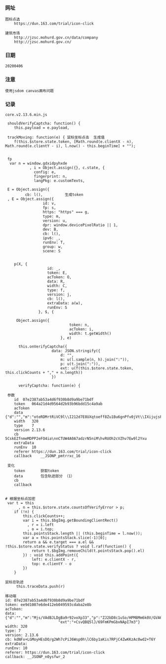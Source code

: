 
### 网址
    图标点选 
        https://dun.163.com/trial/icon-click
        
    建筑市场
        http://jzsc.mohurd.gov.cn/data/company
        http://jzsc.mohurd.gov.cn/

### 日期
    20200406
    
### 注意
    使用jsdom canvas画布问题

### 记录
    core.v2.13.6.min.js
    
     shouldVerifyCaptcha: function() {
        this.payload = e.payload,
     
     trackMoving: function(e) { 鼠标坐标点击  生成值
        f(this.$store.state.token, [Math.round(e.clientX - n), Math.round(e.clientY - i), l.now() - this.beginTime] + "");
     
     
     fp  
      var n = window.gdxidpyhxde
               , i = Object.assign({}, c.state, {
                 config: e,
                 fingerprint: n,
                 langPkg: e.customTexts,
     
     E = Object.assign({
             cb: l(),          生成token
     , E = Object.assign({
                     id: v,
                     fp: s,
                     https: "https" === g,
                     type: m,
                     version: u,
                     dpr: window.devicePixelRatio || 1,
                     dev: B,
                     cb: l(),
                     ipv6: _,
                     runEnv: T,
                     group: w,
                     scene: S
       
       
        p(X, {
                       id: _,
                       token: E,
                       acToken: O,
                       data: R,
                       width: C,
                       type: f,
                       version: j,
                       cb: l(),
                       extraData: a(w),
                       runEnv: S
                   }, $, {
         
         Object.assign({
                                 token: n,
                                 acToken: i,
                                 width: t.getWidth()
                             }, e)
           
          this.onVerifyCaptcha({
                         data: JSON.stringify({
                             d: "",
                             m: u(l.sample(n, h).join(":")),
                             p: u(t.join(":")),
                             ext: u(f(this.$store.state.token, this.clickCounts + "," + n.length))
                         })
          
          verifyCaptcha: function(e) {
          
     参数
        id	07e2387ab53a4d6f930b8d9a9be71bdf
        token	064a21d4d9564d2b93b96bdd15c4a9ab
        acToken	
        data	{"d":"","m":"oteRDMrtRiVC9l\\I212d7E8UXqtoeff8Zu1Bu6gnPfv0jVt\\IXijujsFTSKWFASgUMoKF\\rQKd/89EYH+OpV2Q0NQ6L0znU5ziRxLN1\\apLyeZigjjuxixL\\DP0KzpeG8wcP46uMXf2l9egZUTBmSg0yIC0\\2VDmYM2i7D8U0MRZcm1gzgpU9NxBttWXtSD64usbUbghEb\\D9lvERP2dnt9aEZzF9h8tRFqOOorfJMBFvIsblr/pUczwDlGQWGFt2kEhZEddGC9CjAO2FOfMW5C5VYRD7LVghqJv8Ek4Q8MDHcGTVXnbIOVIbZG/OL2ErprovxvIb4UvMz\\nj9ep25uTTYhXL1lb9mdfUSyezluMLzqtK2NOZoWHTJsIjETtMzvxSX6hFtXc9NyfuhmC8Q6MiGAcXfE5tkQoL8OIXO1COFcCndBZPnv\\j\\vdewG7rjqO9pjfJenpYMuXlvFOHxrwsN4MWquE2/zO64VU6ggCjA2tK5jnS0lGtC0DA1GfhqNQ8yTBcVoWsMy\\1XnoL8PIk\\RCOFY\\noUZPnvIjOvgM/GbT9AO979TJDVXjKZKnFq51CqWdvRUUsBvhon8rjOEsEgyX4wOz/K9DQqjQ6L24UUUFbnMzt8IxovzOQcx9F2Z9p7\\bS+LeBQu6xjYG9RIdMdSMXdJ7noVo5+nyB1zRa/\\\\sW1iXyUXtgXeYKAOR/qPbtXPbQWcETqKkSA4t8HG5GoJthOFagAuZwIDPWe+hhjVNqEpwV\\asLmet4kLxRBGWxC+YVmFHZ5iTUYoR2Ed2ic2KJ\\lnUJAGPGwtX7I\\Dmjd+Jd29IfzpztYKCB8Nn/GMUVtUIFCSexRHnX0ZY2CeHeJGeeNG6OSfUx0nv7AUH0eTmcpa\\wYUSkwkcTRXfvmWvbivw5xPej4I7H/UEpQCZab/t6TOVWEJEvtPo9wy9nxRFFfRU4hRQAQZRZj2Y\\pjfzF1UUlbUW/H5LUiBd2/PssJ\\2Nx8/r1MRJKt9QZg11Ab8pTF4gntE0eKZW/T/eLXDA\\/LUeQ9Fo6bRuZRO6OMice7rj/txrqsxOogdEIbxS\\SglKzERDBXSgVWaCSxi95tXXUK\\fxUaQGdyWsVjNbq1IWgG61ayi2PDerD2u8Ipn4RVNKOPDOKJjiwwl7xm\\x+IqkhTcRhJ4v5QdPi\\seYxcFcxXFOU8RHRZkZut6s5KwBIt5TzGAH\\aH\\pXEEVNyJZHLkT2HNoWGc70zm8UUlfTWgN5UxvaMT+P0e4PWK6KYkG69YZ3","p":"7aDzDZJHR/w/8hjJSmR6YGLXue/jAhCQHh\\a4uqq1//QPE/Mmy2MN7Ily4sxfkVGHVBTEuBHz\\me4VW6JJQrWKxEmjI3","ext":"PYS/GeWQgyJe\\DSocroUnXVIBTkL/LG0"}
        width	320
        type	7
        version	2.13.6
        cb	5CskEZfnmeMDPP2eFO4ia\nnCTUW4A0A7adzrN5niM\hvRUOh2cVZhv7Ew9l2Yxu
        extraData	
        runEnv	10
        referer	https://dun.163.com/trial/icon-click
        callback	__JSONP_pmtrrxc_16
     
     变化
        token       获取token
        data        包含轨迹部分 （1）
        cb
        callback
    
    
    # 根据坐标点加密
     var t = this
          , n = this.$store.state.countsOfVerifyError > p;
        if (!n) {
            this.clickCounts++;
            var i = this.$bgImg.getBoundingClientRect()
              , r = i.left
              , o = i.top;
            this.pointsStack.length || (this.beginTime = l.now());
            var a = this.pointsStack.slice(-1)[0];
            return a && e.target === a.el && !this.$store.state.verifyStatus ? void l.raf(function() {
                return t.$bgImg.removeChild(t.pointsStack.pop().el)
            }) : void this.addPoint({
                left: e.clientX - r,
                top: e.clientY - o
            })
        }
    
    鼠标总轨迹
         this.traceData.push(r)
    
    移动端
    id: 07e2387ab53a4d6f930b8d9a9be71bdf
    token: ee9d1007e6de412eb049593cdaba2e8b
    acToken: 
    data: {"d":"","m":"Mjs/VAdBJLDgBa9r92voXp33","p":"ZJ2bD8c1uSo/HPM8Mm6k0V/GVA6AoYeZweNk506KFN6m6\\I1MFdKi5r/Qgp2sNYNgb8SVmU8sX8A5hca",
                            "ext":"+CsvQBQ5lJ/69FmKPmGbxNApI7m3"}
    width: 320
    type: 7
    version: 2.13.6
    cb: kdNFx+LGMoyHEsDO/g2Wh7cPiJ6Wsp0h\lC6by1aKis7RPjC4ZwKKzAc0wd2+T6Y
    extraData: 
    runEnv: 10
    referer: https://dun.163.com/trial/icon-click
    callback: __JSONP_n0ysfwr_2
    